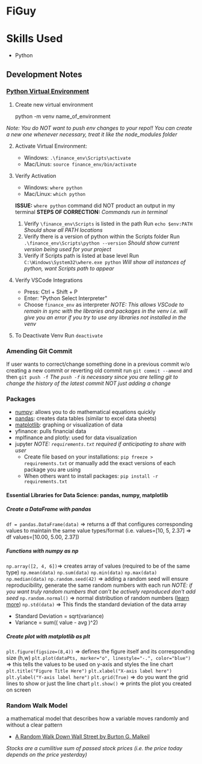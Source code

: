 # FiGuy

# Skills Used

- Python

## Development Notes

### [Python Virtual Environment](https://docs.python.org/3/library/venv.html)

1. Create new virtual environment

   python -m venv name_of_environment

_Note: You do NOT want to push env changes to your repo!! You can create a new one whenever necessary, treat it like the node_modules folder_

2. Activate Virtual Environment:

   - Windows: `.\finance_env\Scripts\activate`
   - Mac/Linus: `source finance_env/bin/activate`

3. Verify Activation

   - Windows: `where python`
   - Mac/Linux: `which python`

   **ISSUE:** `where python` command did NOT product an output in my terminal
   **STEPS OF CORRECTION:** _Commands run in terminal_

   1. Verify `\finance_env\Scripts` is listed in the path
      Run `echo $env:PATH`
      _Should show all PATH locations_
   2. Verify there is a version of python within the Scripts folder
      Run `.\finance_env\Scripts\python --version`
      _Should show current version being used for your project_
   3. Verify if Scripts path is listed at base level
      Run `C:\Windows\System32\where.exe python`
      _Will show all instances of python, want Scripts path to appear_

4. Verify VSCode Integrations
   - Press: Ctrl + Shift + P
   - Enter: "Python Select Interpreter"
   - Choose `finance_env` as interpreter
     _NOTE: This allows VSCode to remain in sync with the libraries and packages in the venv_
     _i.e. will give you an error if you try to use any libraries not installed in the venv_
5. To Deactivate Venv
   Run `deactivate`

### Amending Git Commit

If user wants to correct/change something done in a previous commit w/o creating a new commit or reverting old commit run `git commit --amend` and then `git push -f`
_The `push -f` is necessary since you are telling git to change the history of the latest commit NOT just adding a change_

### Packages

- [numpy](https://numpy.org/doc/stable/user/absolute_beginners.html): allows you to do mathematical equations quickly
- [pandas](https://pandas.pydata.org/getting_started.html): creates data tables (similar to excel data sheets)
- [matplotlib](https://matplotlib.org/stable/users/explain/quick_start.html): graphing or visualization of data
- yfinance: pulls financial data
- mplfinance and plotly: used for data visualization
- jupyter
  _NOTE: `requirements.txt` required if anticipating to share with user_
  - Create file based on your installations: `pip freeze > requirements.txt` or manually add the exact versions of each package you are using
  - When others want to install packages: `pip install -r requirements.txt`

#### Essential Libraries for Data Science: pandas, numpy, matplotlib

##### Create a DataFrame with pandas

`df = pandas.DataFrame(data)` => returns a df that configures corresponding values to maintain the same value types/format (i.e. values=[10, 5, 2.37] => df values=[10.00, 5.00, 2.37])

##### Functions with numpy as np

`np.array([2, 4, 6])`=> creates array of values (required to be of the same type)
`np.mean(data)`
`np.sum(data)`
`np.min(data)`
`np.max(data)`
`np.median(data)`
`np.random.seed(42)` => adding a random seed will ensure reproducibility, generate the same random numbers with each run
_NOTE: if you want truly random numbers that can't be actively reproduced don't add seed_
`np.random.normal()` => normal distribution of random numbers ([learn more](https://hyperskill.org/university/numpy/numpy-normal-distribution))
`np.std(data)` => This finds the standard deviation of the data array

- Standard Deviation = sqrt(variance)
- Variance = sum(( value - avg )^2)

##### Create plot with matplotlib as plt

`plt.figure(figsize=(8,4))` => defines the figure itself and its corresponding size (h,w)
`plt.plot(dataPts, marker="o", linestyle="-.", color="blue")` => this tells the values to be used on y-axis and styles the line chart
`plt.title("Figure Title Here")`
`plt.xlabel("X-axis label here")`
`plt.ylabel("Y-axis label here")`
`plt.grid(True)` => do you want the grid lines to show or just the line chart
`plt.show()` => prints the plot you created on screen

### Random Walk Model

a mathematical model that describes how a variable moves randomly and without a clear pattern

- [A Random Walk Down Wall Street by Burton G. Malkeil](https://www.google.com/books/edition/A_Random_Walk_Down_Wall_Street/Avu090CNzb8C?hl=en&gbpv=1&pg=PA13&printsec=frontcover)

_Stocks are a cumilitive sum of passed stock prices (i.e. the price today depends on the price yesterday)_
